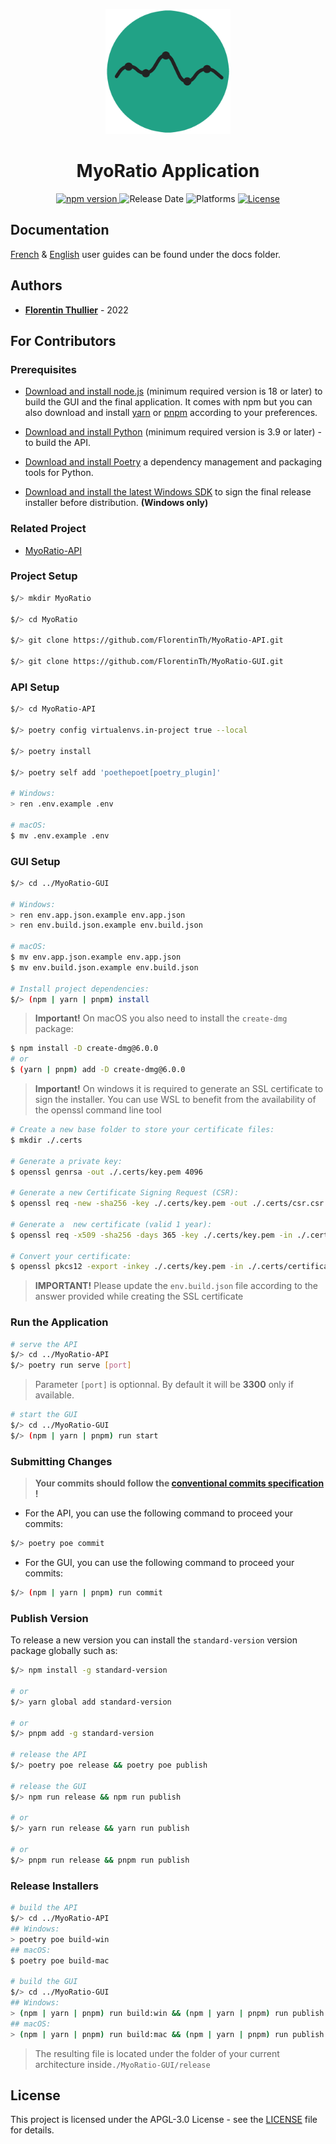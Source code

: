 <p align="center">
  <img src="./src/assets/icons/app.png" alt="MyoRatio" height="200px"/>
</p>

<div align="center">
  <h1>MyoRatio Application</h1>
</div>

<p align="center">
  <a href="https://github.com/FlorentinTh/MyoRatio-GUI/releases">
    <img src="https://img.shields.io/github/release/FlorentinTh/MyoRatio-GUI?style=for-the-badge" alt="npm version" />
  </a>
  <img src="https://img.shields.io/github/release-date/florentinth/MyoRatio-GUI?style=for-the-badge" alt="Release Date" />
  <img src="https://img.shields.io/badge/platforms-windows%20%26%20macOS%20-lightseagreen?style=for-the-badge" alt="Platforms" />
  <a href="https://github.com/FlorentinTh/MyoRatio-GUI/blob/main/LICENSE">
    <img src="https://img.shields.io/github/license/florentinth/MyoRatio-GUI?style=for-the-badge" alt="License" />
  </a>
</p>

## Documentation

[French](docs/guide-utilisateur.pdf) & [English](docs/user-guide.pdf) user guides can be found under the docs folder.

## Authors

- [**Florentin Thullier**](https://github.com/FlorentinTh) - 2022

## For Contributors

### Prerequisites

- [Download and install node.js](https://nodejs.org/) (minimum required version is 18 or later) to build the GUI and the final application. It comes with npm but you can also download and install [yarn](https://yarnpkg.com/getting-started/install) or [pnpm](https://pnpm.io/installation) according to your preferences.

- [Download and install Python](https://www.python.org/downloads/) (minimum required version is 3.9 or later) - to build the API.

- [Download and install Poetry](https://python-poetry.org/docs/) a dependency management and packaging tools for Python.

- [Download and install the latest Windows SDK](https://developer.microsoft.com/en-US/windows/downloads/windows-sdk/) to sign the final release installer before distribution. **(Windows only)**

### Related Project

- [MyoRatio-API](https://github.com/FlorentinTh/MyoRatio-API)


### Project Setup

```sh
$/> mkdir MyoRatio

$/> cd MyoRatio

$/> git clone https://github.com/FlorentinTh/MyoRatio-API.git

$/> git clone https://github.com/FlorentinTh/MyoRatio-GUI.git
```

### API Setup

```sh
$/> cd MyoRatio-API

$/> poetry config virtualenvs.in-project true --local

$/> poetry install

$/> poetry self add 'poethepoet[poetry_plugin]'

# Windows:
> ren .env.example .env

# macOS:
$ mv .env.example .env
```

### GUI Setup

```sh
$/> cd ../MyoRatio-GUI

# Windows:
> ren env.app.json.example env.app.json
> ren env.build.json.example env.build.json

# macOS:
$ mv env.app.json.example env.app.json
$ mv env.build.json.example env.build.json

# Install project dependencies:
$/> (npm | yarn | pnpm) install
```

> **Important!** On macOS you also need to install the ```create-dmg``` package:

```sh
$ npm install -D create-dmg@6.0.0
# or
$ (yarn | pnpm) add -D create-dmg@6.0.0
```
> **Important!** On windows it is required to generate an SSL certificate to sign the installer. You can use WSL to benefit from the availability of the openssl command line tool

```sh
# Create a new base folder to store your certificate files:
$ mkdir ./.certs

# Generate a private key:
$ openssl genrsa -out ./.certs/key.pem 4096

# Generate a new Certificate Signing Request (CSR):
$ openssl req -new -sha256 -key ./.certs/key.pem -out ./.certs/csr.csr

# Generate a  new certificate (valid 1 year):
$ openssl req -x509 -sha256 -days 365 -key ./.certs/key.pem -in ./.certs/csr.csr -out ./.certs/certificate.pem

# Convert your certificate:
$ openssl pkcs12 -export -inkey ./.certs/key.pem -in ./.certs/certificate.pem -out ./.certs/certificate.pfx
```

> **IMPORTANT!** Please update the ```env.build.json``` file according to the answer provided while creating the SSL certificate

### Run the Application
```sh
# serve the API
$/> cd ../MyoRatio-API
$/> poetry run serve [port]
```

> Parameter ```[port]``` is optionnal. By default it will be  **3300** only if available.

```sh
# start the GUI
$/> cd ../MyoRatio-GUI
$/> (npm | yarn | pnpm) run start
```

### Submitting Changes

> **Your commits should follow the [conventional commits specification](https://www.conventionalcommits.org/en/v1.0.0/) !**

- For the API, you can use the following command to proceed your commits:

```sh
$/> poetry poe commit
```

- For the GUI, you can use the following command to proceed your commits:

```sh
$/> (npm | yarn | pnpm) run commit
```

### Publish Version

To release a new version you can install the ```standard-version``` version package globally such as:

```sh
$/> npm install -g standard-version

# or
$/> yarn global add standard-version

# or
$/> pnpm add -g standard-version

# release the API
$/> poetry poe release && poetry poe publish

# release the GUI
$/> npm run release && npm run publish

# or
$/> yarn run release && yarn run publish

# or
$/> pnpm run release && pnpm run publish
```


### Release Installers

```sh
# build the API
$/> cd ../MyoRatio-API
## Windows:
> poetry poe build-win
## macOS:
$ poetry poe build-mac

# build the GUI
$/> cd ../MyoRatio-GUI
## Windows:
> (npm | yarn | pnpm) run build:win && (npm | yarn | pnpm) run publish:win
## macOS:
> (npm | yarn | pnpm) run build:mac && (npm | yarn | pnpm) run publish:mac

```

> The resulting file is located under the folder of your current architecture inside```./MyoRatio-GUI/release```


## License

This project is licensed under the APGL-3.0 License - see the [LICENSE](LICENSE) file for details.
